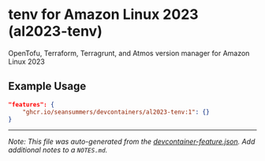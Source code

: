 
# tenv for Amazon Linux 2023 (al2023-tenv)

OpenTofu, Terraform, Terragrunt, and Atmos version manager for Amazon Linux 2023

## Example Usage

```json
"features": {
    "ghcr.io/seansummers/devcontainers/al2023-tenv:1": {}
}
```





---

_Note: This file was auto-generated from the [devcontainer-feature.json](https://github.com/seansummers/devcontainers/blob/main/src/al2023-tenv/devcontainer-feature.json).  Add additional notes to a `NOTES.md`._
